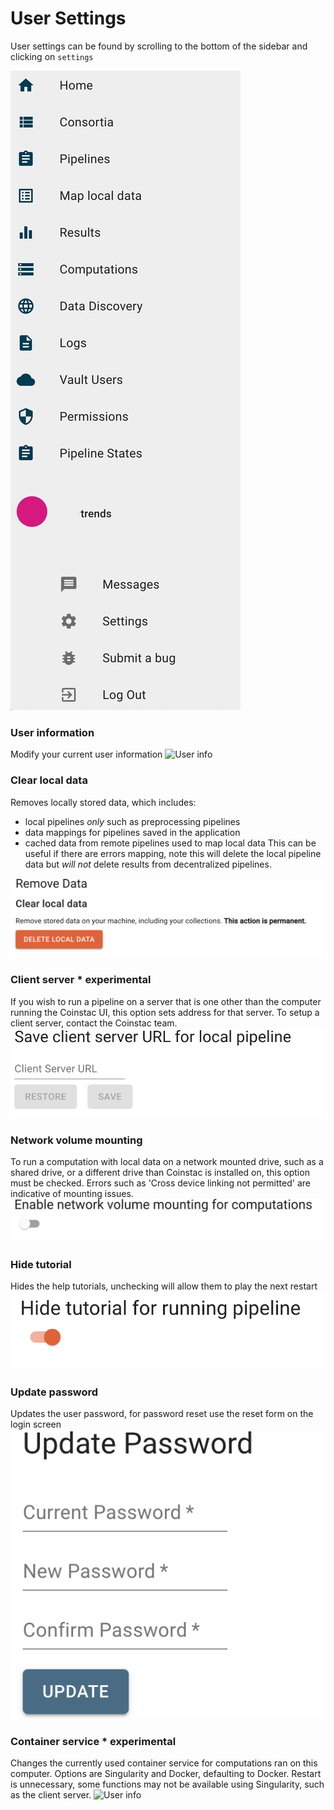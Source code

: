 # User Settings
User settings can be found by scrolling to the bottom of the sidebar and clicking on `settings`

![Settings bar](/img/settings-bar.JPG)

### User information
Modify your current user information
![User info](/img/settings-user.png)

### Clear local data
Removes locally stored data, which includes:
* local pipelines _only_ such as preprocessing pipelines
* data mappings for pipelines saved in the application
* cached data from remote pipelines used to map local data
This can be useful if there are errors mapping, note this will delete
the local pipeline data but _will not_ delete results from decentralized pipelines.

![User info](/img/settings-clear-data.png)

### Client server * experimental
If you wish to run a pipeline on a server that is one other than the computer
running the Coinstac UI, this option sets address for that server. To setup a client
server, contact the Coinstac team.
![User info](/img/settings-client-server.png)

### Network volume mounting
To run a computation with local data on a network mounted drive, such as a shared drive, or
a different drive than Coinstac is installed on, this option must be checked. Errors such as
'Cross device linking not permitted' are indicative of mounting issues.
![User info](/img/settings-network.png)

### Hide tutorial
Hides the help tutorials, unchecking will allow them to play the next restart
![User info](/img/settings-hide-tutorial.png)

### Update password
Updates the user password, for password reset use the reset form on the login screen
![User info](/img/settings-password.png)

### Container service * experimental
Changes the currently used container service for computations ran on this computer.
Options are Singularity and Docker, defaulting to Docker. Restart is unnecessary, some
functions may not be available using Singularity, such as the client server.
![User info](/img/settings-user.png)
